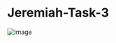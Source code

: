# Jeremiah-Task-3

![image](https://user-images.githubusercontent.com/57032138/194783667-3959745b-75b2-43b7-b4e1-082096e28a3e.png)
